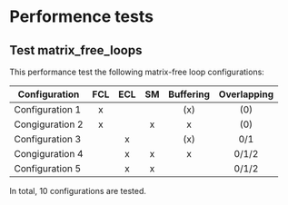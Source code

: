 # Performence tests

## Test matrix_free_loops

This performance test the following matrix-free loop configurations:

| Configuration   | FCL | ECL | SM  | Buffering | Overlapping |
| --------------- |:---:|:---:|:---:|:---------:|:-----------:|
| Configuration 1 |  x  |     |     |    (x)    |     (0)     |
| Congiguration 2 |  x  |     |  x  |     x     |     (0)     |
| Configuration 3 |     |  x  |     |    (x)    |     0/1     |
| Congiguration 4 |     |  x  |  x  |     x     |    0/1/2    |
| Configuration 5 |     |  x  |  x  |           |    0/1/2    |

In total, 10 configurations are tested.

